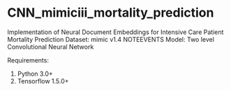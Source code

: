 # CNN_mimiciii_mortality_prediction
Implementation of Neural Document Embeddings for Intensive Care Patient Mortality Prediction
Dataset: mimic v1.4 NOTEEVENTS 
Model: Two level Convolutional Neural Network


Requirements:
1. Python 3.0+
2. Tensorflow 1.5.0+
